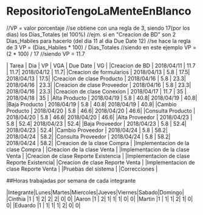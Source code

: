 # RepositorioTengoLaMenteEnBlanco

//VP = valor porcentaje
		//se obtiene con una regla de 3, siendo 17(por los dias) los Dias_Totales (el 100%)
		//ejm. si en "Creacion de BD" son 2 Dias_Habiles para hacerlo (del dia 11 al dia Due Date 12)
		//se hace la regla de 3 VP = (Dias_Habiles * 100) / Dias_Totales
		//siendo en este ejemplo VP = (2 * 100) / 17
		//siendo VP = 11.7

| 			 	 Tarea 	 			       | 	Dia 	|  VP  | VGA |  Due Date  |  VG |
|Creacion de BD 					       | 2018/04/11 | 11.7 | 11.7| 2018/04/12 | 11.7|
|Creacion de formularios			       | 2018/04/13 | 5.8  | 17.5| 2018/04/13 | 17.5|
|Creacion de clase Producto			       | 2018/04/16 | 5.8  | 23.3| 2018/04/16 | 23.3|
|Creacion de clase Proveedor		       | 2018/04/16 | 5.8  | 23.3| 2018/04/16 | 23.3|
|Creacion de clase Conexion			       | 2018/04/17 | 11.7 |  35 | 2018/04/18 |  35 |
|Alta Producto						       | 2018/04/19 | 5.8  | 40.8| 2018/04/19 | 40.8|
|Baja Producto						       | 2018/04/19 | 5.8  | 40.8| 2018/04/19 | 40.8|
|Cambio Producto					       | 2018/04/20 | 5.8  | 46.6| 2018/04/20 | 46.6|
|Consulta Producto					       | 2018/04/20 | 5.8  | 46.6| 2018/04/20 | 46.6|
|Alta Proveedor						       | 2018/04/23 | 5.8  | 52.4| 2018/04/23 | 52.4|
|Baja Proveedor						       | 2018/04/23 | 5.8  | 52.4| 2018/04/23 | 52.4|
|Cambio Proveedor					       | 2018/04/24 | 5.8  | 58.2| 2018/04/24 | 58.2|
|Consulta Proveedor					       | 2018/04/24 | 5.8  | 58.2| 2018/04/24 | 58.2|
|Creacion de la clase Compra		       |
|Implementacion de la clase Compra         |
|Creacion de la clase Venta 		       |
|Implementacion de la clase Venta    	   |
|Creacion de clase Reporte Existencia	   |
|Implementacion de clase Reporte Existencia|
|Creacion de clase Reporte Venta	 	   |
|Implementacion de clase Reporte Venta	   |
|Pruebas del sistema					   |
|Correcciones							   |

##Horas trabajadas por semana de cada integrante

|Integrante|Lunes|Martes|Miercoles|Jueves|Viernes|Sabado|Domingo|
|Cinthia   |1	 |	   1|        2|     2|      2|     0|      0|
|Aaron	   |1	 |	   2|        1|     1|      1|     0|      0|
|Martin    |1	 |	   1|        1|     2|      1|     0|      0|
|Eduardo   |1	 |	   1|        1|     1|      2|     0|      0|



